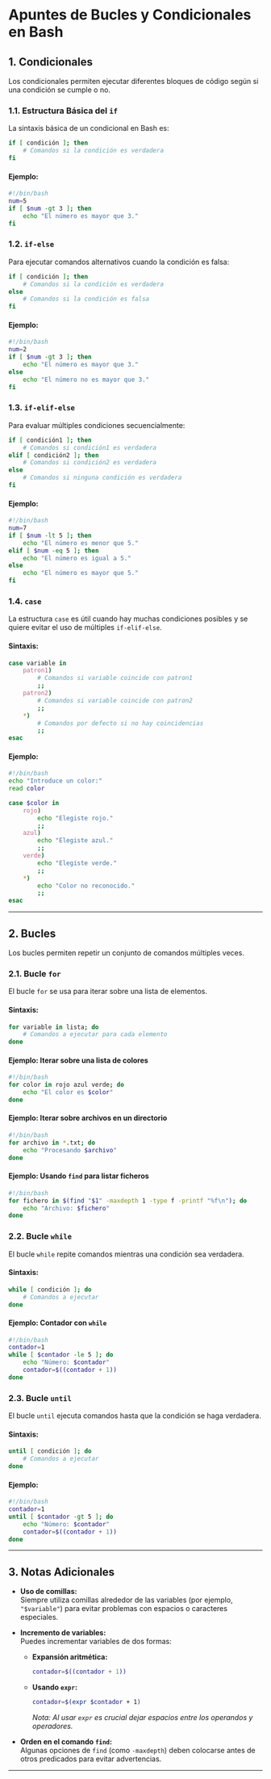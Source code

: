 # Apuntes de Bucles y Condicionales en Bash


## 1. Condicionales

Los condicionales permiten ejecutar diferentes bloques de código según si una condición se cumple o no.

### 1.1. Estructura Básica del `if`

La sintaxis básica de un condicional en Bash es:

```bash
if [ condición ]; then
    # Comandos si la condición es verdadera
fi
```

#### Ejemplo:
```bash
#!/bin/bash
num=5
if [ $num -gt 3 ]; then
    echo "El número es mayor que 3."
fi
```

### 1.2. `if-else`

Para ejecutar comandos alternativos cuando la condición es falsa:

```bash
if [ condición ]; then
    # Comandos si la condición es verdadera
else
    # Comandos si la condición es falsa
fi
```

#### Ejemplo:
```bash
#!/bin/bash
num=2
if [ $num -gt 3 ]; then
    echo "El número es mayor que 3."
else
    echo "El número no es mayor que 3."
fi
```

### 1.3. `if-elif-else`

Para evaluar múltiples condiciones secuencialmente:

```bash
if [ condición1 ]; then
    # Comandos si condición1 es verdadera
elif [ condición2 ]; then
    # Comandos si condición2 es verdadera
else
    # Comandos si ninguna condición es verdadera
fi
```

#### Ejemplo:
```bash
#!/bin/bash
num=7
if [ $num -lt 5 ]; then
    echo "El número es menor que 5."
elif [ $num -eq 5 ]; then
    echo "El número es igual a 5."
else
    echo "El número es mayor que 5."
fi
```

### 1.4. `case`

La estructura `case` es útil cuando hay muchas condiciones posibles y se quiere evitar el uso de múltiples `if-elif-else`.

#### Sintaxis:
```bash
case variable in
    patron1)
        # Comandos si variable coincide con patron1
        ;;
    patron2)
        # Comandos si variable coincide con patron2
        ;;
    *)
        # Comandos por defecto si no hay coincidencias
        ;;
esac
```

#### Ejemplo:
```bash
#!/bin/bash
echo "Introduce un color:"
read color

case $color in
    rojo)
        echo "Elegiste rojo."
        ;;
    azul)
        echo "Elegiste azul."
        ;;
    verde)
        echo "Elegiste verde."
        ;;
    *)
        echo "Color no reconocido."
        ;;
esac
```

---

## 2. Bucles

Los bucles permiten repetir un conjunto de comandos múltiples veces.

### 2.1. Bucle `for`

El bucle `for` se usa para iterar sobre una lista de elementos.

#### Sintaxis:
```bash
for variable in lista; do
    # Comandos a ejecutar para cada elemento
done
```

#### Ejemplo: Iterar sobre una lista de colores
```bash
#!/bin/bash
for color in rojo azul verde; do
    echo "El color es $color"
done
```

#### Ejemplo: Iterar sobre archivos en un directorio
```bash
#!/bin/bash
for archivo in *.txt; do
    echo "Procesando $archivo"
done
```

#### Ejemplo: Usando `find` para listar ficheros
```bash
#!/bin/bash
for fichero in $(find "$1" -maxdepth 1 -type f -printf "%f\n"); do
    echo "Archivo: $fichero"
done
```

### 2.2. Bucle `while`

El bucle `while` repite comandos mientras una condición sea verdadera.

#### Sintaxis:
```bash
while [ condición ]; do
    # Comandos a ejecutar
done
```

#### Ejemplo: Contador con `while`
```bash
#!/bin/bash
contador=1
while [ $contador -le 5 ]; do
    echo "Número: $contador"
    contador=$((contador + 1))
done
```

### 2.3. Bucle `until`

El bucle `until` ejecuta comandos hasta que la condición se haga verdadera.

#### Sintaxis:
```bash
until [ condición ]; do
    # Comandos a ejecutar
done
```

#### Ejemplo:
```bash
#!/bin/bash
contador=1
until [ $contador -gt 5 ]; do
    echo "Número: $contador"
    contador=$((contador + 1))
done
```

---

## 3. Notas Adicionales

- **Uso de comillas:**  
  Siempre utiliza comillas alrededor de las variables (por ejemplo, `"$variable"`) para evitar problemas con espacios o caracteres especiales.

- **Incremento de variables:**  
  Puedes incrementar variables de dos formas:
  - **Expansión aritmética:**  
    ```bash
    contador=$((contador + 1))
    ```
  - **Usando `expr`:**  
    ```bash
    contador=$(expr $contador + 1)
    ```  
    *Nota: Al usar `expr` es crucial dejar espacios entre los operandos y operadores.*

- **Orden en el comando `find`:**  
  Algunas opciones de `find` (como `-maxdepth`) deben colocarse antes de otros predicados para evitar advertencias.

---


